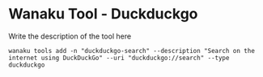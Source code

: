 # Wanaku Tool - Duckduckgo

Write the description of the tool here

```shell
wanaku tools add -n "duckduckgo-search" --description "Search on the internet using DuckDuckGo" --uri "duckduckgo://search" --type duckduckgo
```